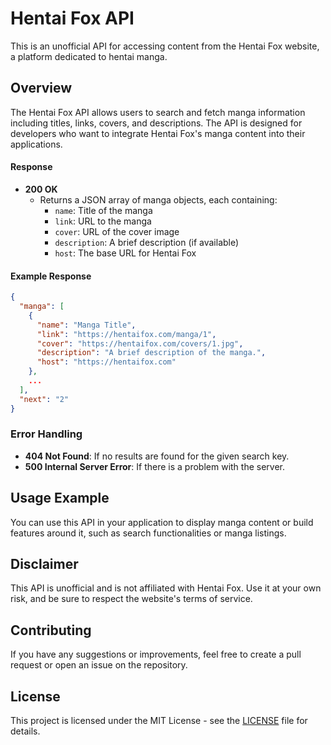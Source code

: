 # Hentai Fox API

This is an unofficial API for accessing content from the Hentai Fox website, a platform dedicated to hentai manga.

## Overview

The Hentai Fox API allows users to search and fetch manga information including titles, links, covers, and descriptions. The API is designed for developers who want to integrate Hentai Fox's manga content into their applications.


#### Response

- **200 OK**
  - Returns a JSON array of manga objects, each containing:
    - `name`: Title of the manga
    - `link`: URL to the manga
    - `cover`: URL of the cover image
    - `description`: A brief description (if available)
    - `host`: The base URL for Hentai Fox

#### Example Response

```json
{
  "manga": [
    {
      "name": "Manga Title",
      "link": "https://hentaifox.com/manga/1",
      "cover": "https://hentaifox.com/covers/1.jpg",
      "description": "A brief description of the manga.",
      "host": "https://hentaifox.com"
    },
    ...
  ],
  "next": "2"
}
```

### Error Handling

- **404 Not Found**: If no results are found for the given search key.
- **500 Internal Server Error**: If there is a problem with the server.

## Usage Example

You can use this API in your application to display manga content or build features around it, such as search functionalities or manga listings.

## Disclaimer

This API is unofficial and is not affiliated with Hentai Fox. Use it at your own risk, and be sure to respect the website's terms of service.

## Contributing

If you have any suggestions or improvements, feel free to create a pull request or open an issue on the repository.

## License

This project is licensed under the MIT License - see the [LICENSE](LICENSE) file for details.

